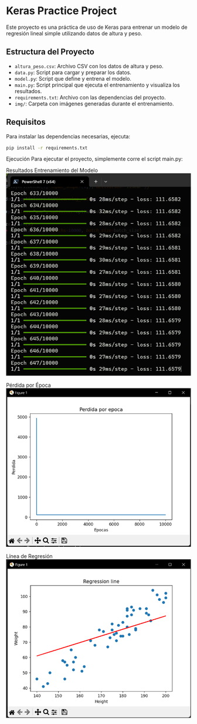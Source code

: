 # Keras Practice Project

Este proyecto es una práctica de uso de Keras para entrenar un modelo de regresión lineal simple utilizando datos de altura y peso.

## Estructura del Proyecto

- `altura_peso.csv`: Archivo CSV con los datos de altura y peso.
- `data.py`: Script para cargar y preparar los datos.
- `model.py`: Script que define y entrena el modelo.
- `main.py`: Script principal que ejecuta el entrenamiento y visualiza los resultados.
- `requirements.txt`: Archivo con las dependencias del proyecto.
- `img/`: Carpeta con imágenes generadas durante el entrenamiento.

## Requisitos

Para instalar las dependencias necesarias, ejecuta:

```sh
pip install -r requirements.txt
```

Ejecución
Para ejecutar el proyecto, simplemente corre el script main.py:

Resultados
Entrenamiento del Modelo
![alt text](./img/image.png)

Pérdida por Época
![alt text](./img/image-1.png)

Línea de Regresión
![alt text](./img/image-2.png)
